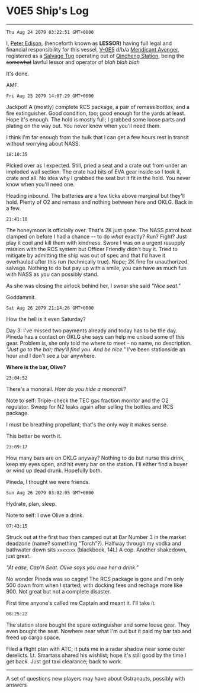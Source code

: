 # V0E5 Ship's Log
----
`Thu Aug 24 2079 03:22:51 GMT+0000`

I, <ins>Peter Edison</ins>, (henceforth known as **LESSOR**) having full legal and financial responsibility for this vessel, <ins>V-0E5</ins> d/b/a <ins>Mendicant Avenger</ins>, registered as a <ins>Salvage Tug</ins> operating out of <ins>Qincheng Station</ins>, being the ~~somewhat~~ lawful lessor and operator of *blah blah blah*

It's done.

AMF.

`Fri Aug 25 2079 14:07:29 GMT+0000`

Jackpot! A (mostly) complete RCS package, a pair of remass bottles, and a fire extinguisher. Good condition, too; good enough for the yards at least. Hope it's enough. The hold is mostly full; I grabbed some loose parts and plating on the way out. You never know when you'll need them.

I think I'm far enough from the hulk that I can get a few hours rest in transit without worrying about NASS.

`18:10:35`

Picked over as I expected. Still, pried a seat and a crate out from under an imploded wall section. The crate had bits of EVA gear inside so I took it, crate and all. No idea why I grabbed the seat but it fit in the hold. You never know when you'll need one.

Heading inbound. The batteries are a few ticks above marginal but they'll hold. Plenty of O2 and remass and nothing between here and OKLG. Back in a few.

`21:41:18`

The honeymoon is officially over. That's 2K just gone. The NASS patrol boat clamped on before I had a chance -- to do *what* exactly? Run? Fight? Just play it cool and kill them with kindness. Swore I was on a urgent resupply mission with the RCS system but Officer Friendly didn't buy it. Tried to mitigate by admitting the ship was out of spec and that I'd have it overhauled after this run (technically true). Nope; 2K fine for unauthorized salvage. Nothing to do but pay up with a smile; you can have as much fun with NASS as you can possibly stand.

As she was closing the airlock behind her, I swear she said *"Nice seat."*

Goddammit.

`Sat Aug 26 2079 21:14:26 GMT+0000`

How the hell is it even Saturday?

Day 3: I've missed two payments already and today has to be the day. Pineda has a contact on OKLG she says can help me unload some of this gear. Problem is, she only told me where to meet - no name, no description. *"Just go to the bar; they'll find you. And be nice."* I've been stationside an hour and I don't see a bar anywhere.

__Where is the bar, Olive?__

`23:04:52`

There's a monorail. *How do you hide a monorail?*

Note to self: Triple-check the TEC gas fraction monitor and the O2 regulator. Sweep for N2 leaks again after selling the bottles and RCS package.

I must be breathing propellant; that's the only way it makes sense.

This better be worth it.

`23:09:17`

How many bars are on OKLG anyway? Nothing to do but nurse this drink, keep my eyes open, and hit every bar on the station. I'll either find a buyer or wind up dead drunk. Hopefully both.

Pineda, I thought we were friends.

`Sun Aug 26 2079 03:02:05 GMT+0000`

Hydrate, plan, sleep.

Note to self: I owe Olive a drink.

`07:43:15`

Struck out at the first two then camped out at Bar Number 3 in the market deadzone (name? something "Torch"?). Halfway through my vodka and bathwater down sits `xxxxxxx`  (blackbook, 14L) A cop. Another shakedown, just great.

*"At ease, Cap'n Seat. Olive says you owe her a drink."*

No wonder Pineda was so cagey! The RCS package is gone and I'm only 500 down from when I started; with docking fees and rechage more like 900. Not great but not a complete disaster.

First time anyone's called me Captain and meant it. I'll take it.

`08:25:22`

The station store bought the spare extinguisher and some loose gear. They even bought the seat. Nowhere near what I'm out but it paid my bar tab and freed up cargo space.

Filed a flight plan with ATC; it puts me in a radar shadow near some outer derelicts. Lt. Smartass shared his wishlist; hope it's still good by the time I get back. Just got taxi clearance; back to work.


----
A set of questions new players may have about Ostranauts, possibly with answers
